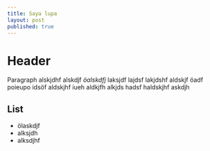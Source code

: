 ```yaml
---
title: Saya lupa
layout: post
published: true
---
```

# Header

Paragraph alskjdhf alskdjf *öalskdfj* laksjdf lajdsf lakjdshf aldskjf öadf poieupo idsöf aldskjhf iueh aldkjfh alkjds hadsf haldskjhf askdjh 

## List

- ölaskdjf
- alksjdh
- alksdjhf
